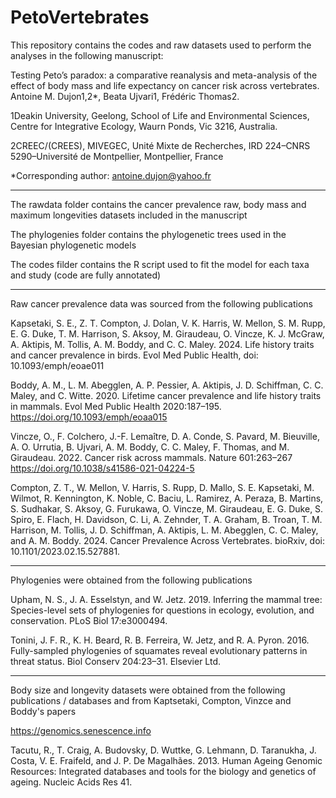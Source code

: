 # PetoVertebrates

This repository contains the codes and raw datasets used to perform the analyses in the following manuscript: 

Testing Peto’s paradox: a comparative reanalysis and meta-analysis of the effect of body mass and life expectancy on cancer risk across vertebrates.
Antoine M. Dujon1,2*, Beata Ujvari1, Frédéric Thomas2.

1Deakin University, Geelong, School of Life and Environmental Sciences, Centre for Integrative Ecology, Waurn Ponds, Vic 3216, Australia. 

2CREEC/(CREES), MIVEGEC, Unité Mixte de Recherches, IRD 224–CNRS 5290–Université de Montpellier, Montpellier, France

*Corresponding author: antoine.dujon@yahoo.fr


-------------------------------------------------------------------------------------------------------
The rawdata folder contains the cancer prevalence raw, body mass and maximum longevities datasets included in the manuscript

The phylogenies folder contains the phylogenetic trees used in the Bayesian phylogenetic models

The codes filder contains the R script used to fit the model for each taxa and study (code are fully annotated)

-------------------------------------------------------------------------------------------------------
Raw cancer prevalence data was sourced from the following publications

Kapsetaki, S. E., Z. T. Compton, J. Dolan, V. Κ. Harris, W. Mellon, S. M. Rupp, E. G. Duke, T. M. Harrison, S. Aksoy, M. Giraudeau, O. Vincze, K. J. McGraw, A. Aktipis, M. Tollis, A. Μ. Boddy, and C. C. Maley. 2024. Life history traits and cancer prevalence in birds. Evol Med Public Health, doi: 10.1093/emph/eoae011

Boddy, A. M., L. M. Abegglen, A. P. Pessier, A. Aktipis, J. D. Schiffman, C. C. Maley, and C. Witte. 2020. Lifetime cancer prevalence and life history traits in mammals. Evol Med Public Health 2020:187–195. https://doi.org/10.1093/emph/eoaa015

Vincze, O., F. Colchero, J.-F. Lemaître, D. A. Conde, S. Pavard, M. Bieuville, A. O. Urrutia, B. Ujvari, A. M. Boddy, C. C. Maley, F. Thomas, and M. Giraudeau. 2022. Cancer risk across mammals. Nature 601:263–267 https://doi.org/10.1038/s41586-021-04224-5

Compton, Z. T., W. Mellon, V. Harris, S. Rupp, D. Mallo, S. E. Kapsetaki, M. Wilmot, R. Kennington, K. Noble, C. Baciu, L. Ramirez, A. Peraza, B. Martins, S. Sudhakar, S. Aksoy, G. Furukawa, O. Vincze, M. Giraudeau, E. G. Duke, S. Spiro, E. Flach, H. Davidson, C. Li, A. Zehnder, T. A. Graham, B. Troan, T. M. Harrison, M. Tollis, J. D. Schiffman, A. Aktipis, L. M. Abegglen, C. C. Maley, and A. M. Boddy. 2024. Cancer Prevalence Across Vertebrates. bioRxiv, doi: 10.1101/2023.02.15.527881.


----------------------------------------------------------------------------------------------------
Phylogenies were obtained from the following publications

Upham, N. S., J. A. Esselstyn, and W. Jetz. 2019. Inferring the mammal tree: Species-level sets of phylogenies for questions in ecology, evolution, and conservation. PLoS Biol 17:e3000494.

Tonini, J. F. R., K. H. Beard, R. B. Ferreira, W. Jetz, and R. A. Pyron. 2016. Fully-sampled phylogenies of squamates reveal evolutionary patterns in threat status. Biol Conserv 204:23–31. Elsevier Ltd.

----------------------------------------------------------------------------------------------------
Body size and longevity datasets were obtained from the following publications / databases and from Kaptsetaki, Compton, Vinzce and Boddy's papers

https://genomics.senescence.info

Tacutu, R., T. Craig, A. Budovsky, D. Wuttke, G. Lehmann, D. Taranukha, J. Costa, V. E. Fraifeld, and J. P. De Magalhães. 2013. Human Ageing Genomic Resources: Integrated databases and tools for the biology and genetics of ageing. Nucleic Acids Res 41.


